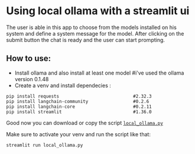 # Using local ollama with a streamlit ui
The user is able in this app to choose from the models installed on his system and define a system message for the model. After clicking on the submit button
the chat is ready and the user can start prompting.

## How to use:
* Install ollama and also install at least one model #i've used the ollama version 0.1.48
* Create a venv and install dependecies :


```console 
pip install requests                            #2.32.3
pip install langchain-community                 #0.2.6
pip install langchain-core                      #0.2.11
pip install streamlit                           #1.36.0
```
Good now you can download or copy the script <a href="https://github.com/ip-repo/python/blob/main/local-ollama/local_ollama.py">`local_ollama.py`</a>

Make sure to activate your venv and run the script like that:

```console
streamlit run local_ollama.py
```
